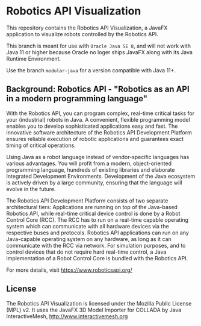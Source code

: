Robotics API Visualization
==========================

This repository contains the Robotics API Visualization, a JavaFX application to visualize 
robots controlled by the Robotics API.

This branch is meant for use with `Oracle Java SE 8`, and will not work with Java 11 or higher 
because Oracle no loger ships JavaFX along with its Java Runtime Environment.

Use the branch `modular-java` for a version compatible with Java 11+.


Background: Robotics API - "Robotics as an API in a modern programming language"
--------------------------------------------------------------------------------

With the Robotics API, you can program complex, real-time critical tasks for your (industrial) robots in Java. 
A convenient, flexible programming model enables you to develop sophisticated applications easy and fast. 
The innovative software architecture of the Robotics API Development Platform ensures reliable execution 
of robotic applications and guarantees exact timing of critical operations.

Using Java as a robot language instead of vendor-specific languages has various advantages. 
You will profit from a modern, object-oriented programming language, hundreds of existing libraries and 
elaborate Integrated Development Environments. Development of the Java ecosystem is actively driven by a 
large community, ensuring that the language will evolve in the future.

The Robotics API Development Platform consists of two separate architectural tiers: Applications are running 
on top of the Java-based Robotics API, while real-time critical device control is done by a Robot Control Core (RCC). 
The RCC has to run on a real-time capable operating system which can communicate with all hardware devices via 
the respective buses and protocols. Robotics API applications can run on any Java-capable operating system on any 
hardware, as long as it can communicate with the RCC via network. For simulation purposes, and to control devices 
that do not require hard real-time control, a Java implementation of a Robot Control Core is bundled with the Robotics API. 

For more details, visit https://www.roboticsapi.org/


License
-------
The Robotics API Visualization is licensed under the Mozilla Public License (MPL) v2.
It uses the JavaFX 3D Model Importer for COLLADA by Java InteractiveMesh, http://www.interactivemesh.org